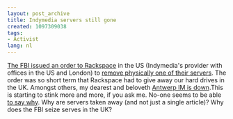 ```yaml
---
layout: post_archive
title: Indymedia servers still gone
created: 1097309038
tags:
- Activist
lang: nl
---
```

[The FBI issued an order to Rackspace](http://indymedia.org/en/static/fbi) in the US (Indymedia's provider with offices in the US and London) to [remove physically one of their servers](/our). The order was so short term that Rackspace had to give away our hard drives in the UK. Amongst others, my dearest and beloveth [Antwerp IM is down](http://antwerpen.indymedia.org/).This is starting to stink more and more, if you ask me. No-one seems to be able [to say why](http://thewhir.com/marketwatch/aut100804.cfm). Why are servers taken away (and not just a single article)? Why does the FBI seize serves in the UK?
